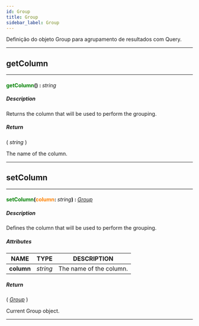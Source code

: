 ```yaml
---
id: Group
title: Group
sidebar_label: Group
---
```


Definição do objeto Group para agrupamento de resultados com Query.

---

## getColumn

---

#### <span style="color: #008000">getColumn</span>() : <span style="font-weight: normal; font-style: italic;">string</span>
##### Description

Returns the column that will be used to perform the grouping.

##### Return

( _string_ )

The name of the column.

---

## setColumn

---

#### <span style="color: #008000">setColumn</span>(<span style="color: #FF8000">column</span>: <span style="font-weight: normal; font-style: italic;">string</span>) : <span style="font-weight: normal; font-style: italic;">[Group](../../objects/Group)</span>
##### Description

Defines the column that will be used to perform the grouping.

##### Attributes

| NAME | TYPE | DESCRIPTION |
|---|---|---|
| **column** | _string_ | The name of the column. |

##### Return

( _[Group](../../objects/Group)_ )

Current Group object.

---


